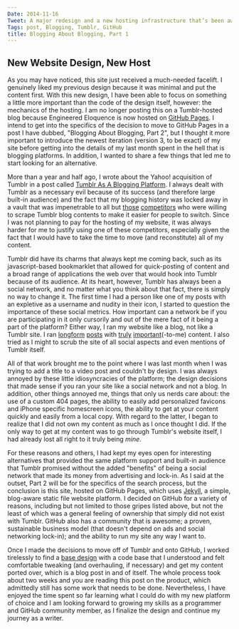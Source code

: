 ```yaml
---
Date: 2014-11-16
Tweet: A major redesign and a new hosting infrastructure that’s been awhile in the making.
Tags: post, Blogging, Tumblr, GitHub
title: Blogging About Blogging, Part 1
---
```


## New Website Design, New Host
As you may have noticed, this site just received a much-needed facelift. I genuinely liked my previous design because it was minimal and put the content first. With this new design, I have been able to focus on something a little more important than the code of the design itself, however: the mechanics of the hosting. I am no longer posting this on a Tumblr-hosted blog because Engineered Eloquence is now hosted on [GitHub Pages](http://pages.github.com). I intend to get into the specifics of the decision to move to GitHub Pages in a post I have dubbed, "Blogging About Blogging, Part 2", but I thought it more important to introduce the newest iteration (version 3, to be exact) of my site before getting into the details of my last month spent in the hell that is blogging platforms. In addition, I wanted to share a few things that led me to start looking for an alternative.

More than a year and half ago, I wrote about the Yahoo! acquisition of Tumblr in a post called [Tumblr As A Blogging Platform](http://www.engineeredeloquence.com/2013/05/tumblr-as-a-blogging-platform/). I always dealt with Tumblr as a necessary evil because of its success (and therefore large built-in audience) and the fact that my blogging history was locked away in a vault that was impenetrable to all but [those](https://wordpress.org/plugins/wordpress-importer/ "Wordpress Importer Plugin") [competitors](http://import.jekyllrb.com "Jekyll Import") who were willing to scrape Tumblr blog contents to make it easier for people to switch. Since I was not planning to pay for the hosting of my website, it was always harder for me to justify using one of these competitors, especially given the fact that I would have to take the time to move (and reconstitute) all of my content. 

Tumblr did have its charms that always kept me coming back, such as its javascript-based bookmarklet that allowed for quick-posting of content and a broad range of applications the web over that would hook into Tumblr because of its audience. At its heart, however, Tumblr has always been a social network, and no matter what you think about that fact, there is simply no way to change it. The first time I had a person like one of my posts with an expletive as a username and nudity in their icon, I started to question the importance of these social metrics. How important can a network be if you are participating in it only cursorily and out of the mere fact of it being a part of the platform? Either way, I ran my website like a blog, not like a Tumblr site. I ran [longform](http://www.engineeredeloquence.com/2013/12/the-missed-opportunities-of-the-barnes-noble-nook/ "The Missed Opportunities of the Barnes & Noble Nook - Engineered Eloquence") [posts](http://www.engineeredeloquence.com/2013/06/apples-sneak-attack-on-the-file-system/ "Apple's Sneak Attack on the File System - Engineered Eloquence") with [truly](http://www.engineeredeloquence.com/2013/12/fatherhood-and-identity/ "Fatherhood and Identity - Engineered Eloquence") [important](http://www.engineeredeloquence.com/2013/04/with-death-comes-new-life/ "With Death Comes New Life - Engineered Eloquence")(-to-me) content. I also tried as I might to scrub the site of all social aspects and even mentions of Tumblr itself.

All of that work brought me to the point where I was last month when I was trying to add a title to a video post and couldn't by design. I was always annoyed by these little idiosyncracies of the platform; the design decisions that made sense if you ran your site like a social network and not a blog. In addition, other things annoyed me, things that only us nerds care about: the use of a custom 404 pages, the ability to easily add personalized favicons and iPhone specific homescreen icons, the ability to get at your content quickly and easily from a local copy. With regard to the latter, I began to realize that I did not own my content as much as I once thought I did. If the only way to get at my content was to go through Tumblr's website itself, I had already lost all right to it truly being *mine*.

For these reasons and others, I had kept my eyes open for interesting alternatives that provided the same platform support and built-in audience that Tumblr promised without the added "benefits" of being a social network that made its money from advertising and lock-in. As I said at the outset, Part 2 will be for the specifics of the search process, but the conclusion is this site, hosted on GitHub Pages, which uses [Jekyll](http://jekyllrb.com), a simple, blog-aware static file website platform. I decided on GitHub for a variety of reasons, including but not limited to those gripes listed above, but not the least of which was a general feeling of ownership that simply did not exist with Tumblr. GitHub also has a community that is awesome; a proven, sustainable business model (that doesn't depend on ads and social networking lock-in); and the ability to run my site any way I want to.

Once I made the decisions to move off of Tumblr and onto GitHub, I worked tirelessly to find a [base design](http://hyde.getpoole.com "Hyde") with a code base that I understood and felt comfortable tweaking (and overhauling, if necessary) and get my content ported over, which is a blog post in and of itself. The whole process took about two weeks and you are reading this post on the product, which admittedly still has some work that needs to be done. Nevertheless, I have enjoyed the time spent so far learning what I could do with my new platform of choice and I am looking forward to growing my skills as a programmer and GitHub community member, as I finalize the design and continue my journey as a writer.